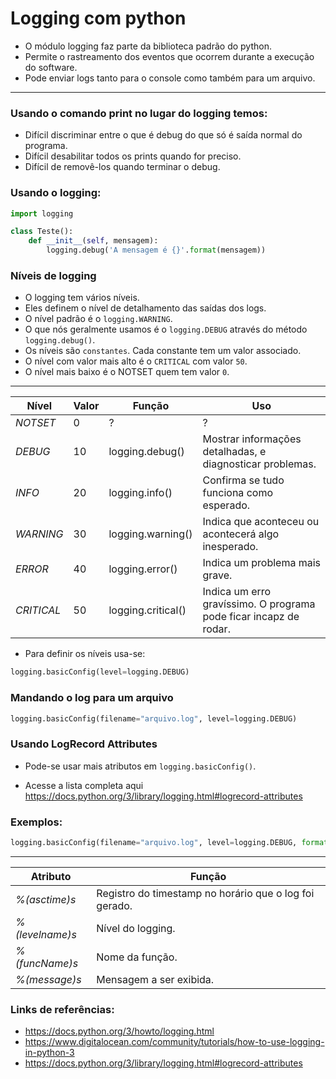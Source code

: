 # Logging com python

* O módulo logging faz parte da biblioteca padrão do python.  
* Permite o rastreamento dos eventos que ocorrem durante a execução do software.  
* Pode enviar logs tanto para o console como também para um arquivo.  

--------------------------------

### Usando o comando print no lugar do logging temos:  
  * Difícil discriminar entre o que é debug do que só é saída normal do programa.
  * Difícil desabilitar todos os prints quando for preciso.
  * Difícil de removê-los quando terminar o debug.  

### Usando o logging:

```py
import logging

class Teste():
	def __init__(self, mensagem):
		logging.debug('A mensagem é {}'.format(mensagem))
```


### Níveis de logging

* O logging tem vários níveis.
* Eles definem o nível de detalhamento das saídas dos logs.
* O nível padrão é o `logging.WARNING`.
* O que nós geralmente usamos é o `logging.DEBUG` através do método `logging.debug()`.
* Os níveis são `constantes`. Cada constante tem um valor associado.
* O nível com valor mais alto é o `CRITICAL` com valor `50`.
* O nível mais baixo é o NOTSET quem tem valor `0`.

---------------------------------------------------

| Nível | Valor | Função | Uso |
| --------- | --------- | --------- | --------- |
| *NOTSET* | 0 | ? | ? |
| *DEBUG* |10|logging.debug()|Mostrar informações detalhadas, e diagnosticar problemas.|
| *INFO* |20|logging.info()|Confirma se tudo funciona como esperado.|
| *WARNING* |30|logging.warning()|Indica que aconteceu ou acontecerá algo inesperado.|
| *ERROR* |40|logging.error()|Indica um problema mais grave.|
| *CRITICAL* |50|logging.critical()|Indica um erro gravíssimo. O programa pode ficar incapz de rodar.|


* Para definir os níveis usa-se:

```py
logging.basicConfig(level=logging.DEBUG)

```

### Mandando o log para um arquivo

```py
logging.basicConfig(filename="arquivo.log", level=logging.DEBUG)
```

### Usando LogRecord Attributes

* Pode-se usar mais atributos em `logging.basicConfig()`. 

* Acesse a lista completa aqui https://docs.python.org/3/library/logging.html#logrecord-attributes

### Exemplos:

```py
logging.basicConfig(filename="arquivo.log", level=logging.DEBUG, format="%(asctime)s:%(levelname)s:%(message)s")
```

---------------------------------------------------

|Atributo|Função|
| --------- | --------- | 
| *%(asctime)s* |Registro do timestamp no horário que o log foi gerado.|
| *%(levelname)s* |Nível do logging.|
| *%(funcName)s* |Nome da função.|
| *%(message)s* |Mensagem a ser exibida.|



### Links de referências:

* https://docs.python.org/3/howto/logging.html
* https://www.digitalocean.com/community/tutorials/how-to-use-logging-in-python-3
* https://docs.python.org/3/library/logging.html#logrecord-attributes
